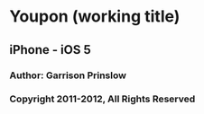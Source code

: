 # Youpon (working title)
## iPhone - iOS 5
### Author: Garrison Prinslow
### Copyright 2011-2012, All Rights Reserved